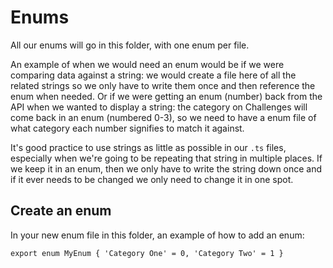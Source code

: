 # Enums

All our enums will go in this folder, with one enum per file.

An example of when we would need an enum would be if we were comparing data against a string: we would create a file here of all the related strings so we only have to write them once and then reference the enum when needed. Or if we were getting an enum (number) back from the API when we wanted to display a string: the category on Challenges will come back in an enum (numbered 0-3), so we need to have a enum file of what category each number signifies to match it against. 

It's good practice to use strings as little as possible in our `.ts` files, especially when we're going to be repeating that string in multiple places. If we keep it in an enum, then we only have to write the string down once and if it ever needs to be changed we only need to change it in one spot.

## Create an enum

In your new enum file in this folder, an example of how to add an enum:

`export enum MyEnum { 'Category One' = 0, 'Category Two' = 1 }`
